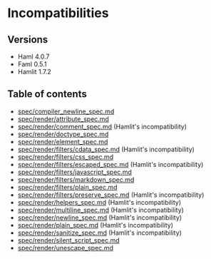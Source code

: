 # Incompatibilities
## Versions
- Haml 4.0.7
- Faml 0.5.1
- Hamlit 1.7.2

## Table of contents
- [spec/compiler_newline_spec.md](spec/compiler_newline_spec.md)
- [spec/render/attribute_spec.md](spec/render/attribute_spec.md)
- [spec/render/comment_spec.md](spec/render/comment_spec.md) (Hamlit's incompatibility)
- [spec/render/doctype_spec.md](spec/render/doctype_spec.md)
- [spec/render/element_spec.md](spec/render/element_spec.md)
- [spec/render/filters/cdata_spec.md](spec/render/filters/cdata_spec.md) (Hamlit's incompatibility)
- [spec/render/filters/css_spec.md](spec/render/filters/css_spec.md)
- [spec/render/filters/escaped_spec.md](spec/render/filters/escaped_spec.md) (Hamlit's incompatibility)
- [spec/render/filters/javascript_spec.md](spec/render/filters/javascript_spec.md)
- [spec/render/filters/markdown_spec.md](spec/render/filters/markdown_spec.md)
- [spec/render/filters/plain_spec.md](spec/render/filters/plain_spec.md)
- [spec/render/filters/preserve_spec.md](spec/render/filters/preserve_spec.md) (Hamlit's incompatibility)
- [spec/render/helpers_spec.md](spec/render/helpers_spec.md) (Hamlit's incompatibility)
- [spec/render/multiline_spec.md](spec/render/multiline_spec.md) (Hamlit's incompatibility)
- [spec/render/newline_spec.md](spec/render/newline_spec.md) (Hamlit's incompatibility)
- [spec/render/plain_spec.md](spec/render/plain_spec.md) (Hamlit's incompatibility)
- [spec/render/sanitize_spec.md](spec/render/sanitize_spec.md) (Hamlit's incompatibility)
- [spec/render/silent_script_spec.md](spec/render/silent_script_spec.md)
- [spec/render/unescape_spec.md](spec/render/unescape_spec.md)
